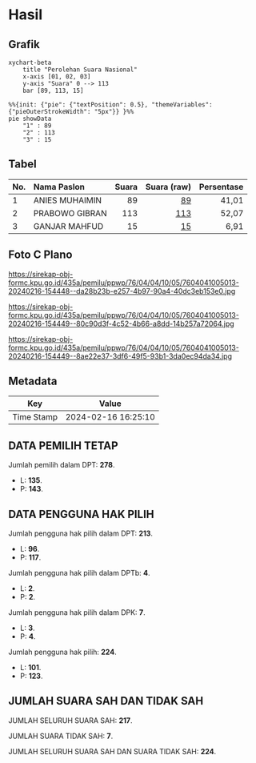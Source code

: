 # Hasil

## Grafik

```mermaid
xychart-beta
    title "Perolehan Suara Nasional"
    x-axis [01, 02, 03]
    y-axis "Suara" 0 --> 113
    bar [89, 113, 15]
```

```mermaid
%%{init: {"pie": {"textPosition": 0.5}, "themeVariables": {"pieOuterStrokeWidth": "5px"}} }%%
pie showData
    "1" : 89
    "2" : 113
    "3" : 15
```

## Tabel

| No. | Nama Paslon    | Suara | Suara (raw) | Persentase |
|:--- |:-------------- | -----:| -----------:| ----------:|
| 1   | ANIES MUHAIMIN | 89    | [89][p-1]   | 41,01      |
| 2   | PRABOWO GIBRAN | 113   | [113][p-2]  | 52,07      |
| 3   | GANJAR MAHFUD  | 15    | [15][p-3]   | 6,91       |


[p-1]: https://github.com/gigit-pemilu/pemilu-2024/blob/main/pilpres/hitung-suara/sub/76-sulawesi-barat/sub/04-polewali-mandar/sub/04-polewali/sub/1005-takatidung/sub/013-tps/sub/paslon-1.txt
[p-2]: https://github.com/gigit-pemilu/pemilu-2024/blob/main/pilpres/hitung-suara/sub/76-sulawesi-barat/sub/04-polewali-mandar/sub/04-polewali/sub/1005-takatidung/sub/013-tps/sub/paslon-2.txt
[p-3]: https://github.com/gigit-pemilu/pemilu-2024/blob/main/pilpres/hitung-suara/sub/76-sulawesi-barat/sub/04-polewali-mandar/sub/04-polewali/sub/1005-takatidung/sub/013-tps/sub/paslon-3.txt

## Foto C Plano

https://sirekap-obj-formc.kpu.go.id/435a/pemilu/ppwp/76/04/04/10/05/7604041005013-20240216-154448--da28b23b-e257-4b97-90a4-40dc3eb153e0.jpg

https://sirekap-obj-formc.kpu.go.id/435a/pemilu/ppwp/76/04/04/10/05/7604041005013-20240216-154449--80c90d3f-4c52-4b66-a8dd-14b257a72064.jpg

https://sirekap-obj-formc.kpu.go.id/435a/pemilu/ppwp/76/04/04/10/05/7604041005013-20240216-154449--8ae22e37-3df6-49f5-93b1-3da0ec94da34.jpg


## Metadata

| Key        | Value               |
| ---------- | ------------------- |
| Time Stamp | 2024-02-16 16:25:10 |


## DATA PEMILIH TETAP

Jumlah pemilih dalam DPT: **278**.
 * L: **135**.
 * P: **143**.

## DATA PENGGUNA HAK PILIH

Jumlah pengguna hak pilih dalam DPT: **213**.
 * L: **96**.
 * P: **117**.

Jumlah pengguna hak pilih dalam DPTb: **4**.
 * L: **2**.
 * P: **2**.

Jumlah pengguna hak pilih dalam DPK: **7**.
 * L: **3**.
 * P: **4**.

Jumlah pengguna hak pilih: **224**.
 * L: **101**.
 * P: **123**.

## JUMLAH SUARA SAH DAN TIDAK SAH

JUMLAH SELURUH SUARA SAH: **217**.

JUMLAH SUARA TIDAK SAH: **7**.

JUMLAH SELURUH SUARA SAH DAN SUARA TIDAK SAH: **224**.


